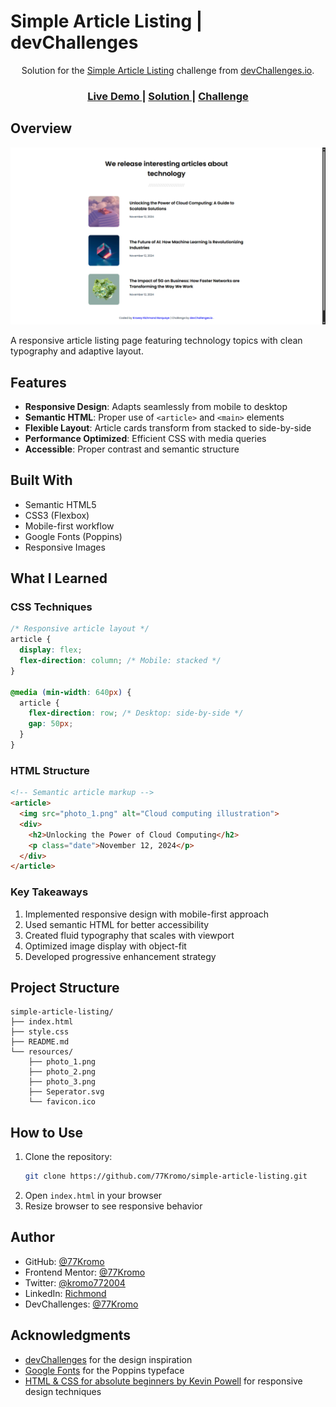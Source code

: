 
# Simple Article Listing | devChallenges

<div align="center">
  Solution for the <a href="https://devchallenges.io/challenge/simple-article-listing" target="_blank">Simple Article Listing</a> challenge from <a href="http://devchallenges.io" target="_blank">devChallenges.io</a>.
</div>

<div align="center">
  <h3>
    <a href="https://simple-article-list.netlify.app/">
      Live Demo
    </a>
    <span> | </span>
    <a href="https://devchallenges.io/solution/51964">
      Solution
    </a>
    <span> | </span>
    <a href="https://devchallenges.io/challenge/simple-article-listing">
      Challenge
    </a>
  </h3>
</div>

## Overview

![Project Screenshot](./resources/screenshot.png)

A responsive article listing page featuring technology topics with clean typography and adaptive layout.

## Features

- **Responsive Design**: Adapts seamlessly from mobile to desktop
- **Semantic HTML**: Proper use of `<article>` and `<main>` elements
- **Flexible Layout**: Article cards transform from stacked to side-by-side
- **Performance Optimized**: Efficient CSS with media queries
- **Accessible**: Proper contrast and semantic structure

## Built With

- Semantic HTML5
- CSS3 (Flexbox)
- Mobile-first workflow
- Google Fonts (Poppins)
- Responsive Images

## What I Learned

### CSS Techniques
```css
/* Responsive article layout */
article {
  display: flex;
  flex-direction: column; /* Mobile: stacked */
}

@media (min-width: 640px) {
  article {
    flex-direction: row; /* Desktop: side-by-side */
    gap: 50px;
  }
}
```

### HTML Structure
```html
<!-- Semantic article markup -->
<article>
  <img src="photo_1.png" alt="Cloud computing illustration">
  <div>
    <h2>Unlocking the Power of Cloud Computing</h2>
    <p class="date">November 12, 2024</p>
  </div>
</article>
```

### Key Takeaways
1. Implemented responsive design with mobile-first approach
2. Used semantic HTML for better accessibility
3. Created fluid typography that scales with viewport
4. Optimized image display with object-fit
5. Developed progressive enhancement strategy

## Project Structure

```
simple-article-listing/
├── index.html
├── style.css
├── README.md
└── resources/
    ├── photo_1.png
    ├── photo_2.png
    ├── photo_3.png
    ├── Seperator.svg
    └── favicon.ico
```

## How to Use

1. Clone the repository:
   ```bash
   git clone https://github.com/77Kromo/simple-article-listing.git
   ```
2. Open `index.html` in your browser
3. Resize browser to see responsive behavior

## Author

- GitHub: [@77Kromo](https://github.com/77Kromo)
- Frontend Mentor: [@77Kromo](https://www.frontendmentor.io/profile/77Kromo)
- Twitter: [@kromo772004](https://x.com/kromo772004)
- LinkedIn: [Richmond](https://www.linkedin.com/in/krowey-richmond-borquaye77/)
- DevChallenges: [@77Kromo](https://devchallenges.io/portfolio/77Kromo)

## Acknowledgments

- [devChallenges](https://devchallenges.io) for the design inspiration
- [Google Fonts](https://fonts.google.com) for the Poppins typeface
- [HTML & CSS for absolute beginners by Kevin Powell](https://learn.kevinpowell.co/course/html-css-for-absolute-beginners) for responsive design techniques


